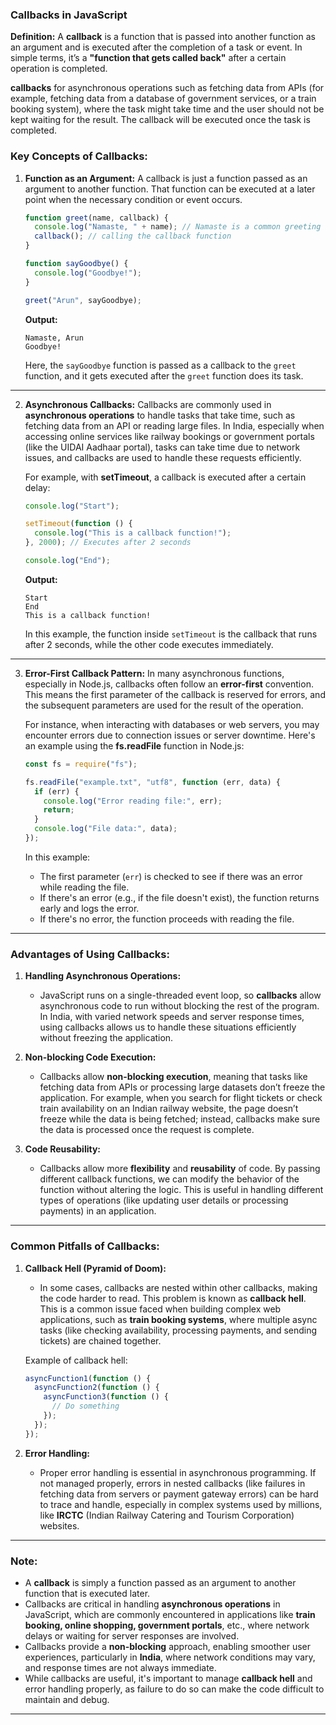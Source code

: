### **Callbacks in JavaScript**

**Definition:**
A **callback** is a function that is passed into another function as an argument and is executed after the completion of a task or event. In simple terms, it’s a **"function that gets called back"** after a certain operation is completed.

**callbacks** for asynchronous operations such as fetching data from APIs (for example, fetching data from a database of government services, or a train booking system), where the task might take time and the user should not be kept waiting for the result. The callback will be executed once the task is completed.

### **Key Concepts of Callbacks:**

1. **Function as an Argument:**
   A callback is just a function passed as an argument to another function. That function can be executed at a later point when the necessary condition or event occurs.

   ```javascript
   function greet(name, callback) {
     console.log("Namaste, " + name); // Namaste is a common greeting in India.
     callback(); // calling the callback function
   }

   function sayGoodbye() {
     console.log("Goodbye!");
   }

   greet("Arun", sayGoodbye);
   ```

   **Output:**

   ```
   Namaste, Arun
   Goodbye!
   ```

   Here, the `sayGoodbye` function is passed as a callback to the `greet` function, and it gets executed after the `greet` function does its task.

---

2. **Asynchronous Callbacks:**
   Callbacks are commonly used in **asynchronous operations** to handle tasks that take time, such as fetching data from an API or reading large files. In India, especially when accessing online services like railway bookings or government portals (like the UIDAI Aadhaar portal), tasks can take time due to network issues, and callbacks are used to handle these requests efficiently.

   For example, with **setTimeout**, a callback is executed after a certain delay:

   ```javascript
   console.log("Start");

   setTimeout(function () {
     console.log("This is a callback function!");
   }, 2000); // Executes after 2 seconds

   console.log("End");
   ```

   **Output:**

   ```
   Start
   End
   This is a callback function!
   ```

   In this example, the function inside `setTimeout` is the callback that runs after 2 seconds, while the other code executes immediately.

---

3. **Error-First Callback Pattern:**
   In many asynchronous functions, especially in Node.js, callbacks often follow an **error-first** convention. This means the first parameter of the callback is reserved for errors, and the subsequent parameters are used for the result of the operation.

   For instance, when interacting with databases or web servers, you may encounter errors due to connection issues or server downtime. Here's an example using the **fs.readFile** function in Node.js:

   ```javascript
   const fs = require("fs");

   fs.readFile("example.txt", "utf8", function (err, data) {
     if (err) {
       console.log("Error reading file:", err);
       return;
     }
     console.log("File data:", data);
   });
   ```

   In this example:

   - The first parameter (`err`) is checked to see if there was an error while reading the file.
   - If there's an error (e.g., if the file doesn't exist), the function returns early and logs the error.
   - If there's no error, the function proceeds with reading the file.

---

### **Advantages of Using Callbacks:**

1. **Handling Asynchronous Operations:**

   - JavaScript runs on a single-threaded event loop, so **callbacks** allow asynchronous code to run without blocking the rest of the program. In India, with varied network speeds and server response times, using callbacks allows us to handle these situations efficiently without freezing the application.

2. **Non-blocking Code Execution:**

   - Callbacks allow **non-blocking execution**, meaning that tasks like fetching data from APIs or processing large datasets don’t freeze the application. For example, when you search for flight tickets or check train availability on an Indian railway website, the page doesn’t freeze while the data is being fetched; instead, callbacks make sure the data is processed once the request is complete.

3. **Code Reusability:**
   - Callbacks allow more **flexibility** and **reusability** of code. By passing different callback functions, we can modify the behavior of the function without altering the logic. This is useful in handling different types of operations (like updating user details or processing payments) in an application.

---

### **Common Pitfalls of Callbacks:**

1. **Callback Hell (Pyramid of Doom):**

   - In some cases, callbacks are nested within other callbacks, making the code harder to read. This problem is known as **callback hell**. This is a common issue faced when building complex web applications, such as **train booking systems**, where multiple async tasks (like checking availability, processing payments, and sending tickets) are chained together.

   Example of callback hell:

   ```javascript
   asyncFunction1(function () {
     asyncFunction2(function () {
       asyncFunction3(function () {
         // Do something
       });
     });
   });
   ```

2. **Error Handling:**
   - Proper error handling is essential in asynchronous programming. If not managed properly, errors in nested callbacks (like failures in fetching data from servers or payment gateway errors) can be hard to trace and handle, especially in complex systems used by millions, like **IRCTC** (Indian Railway Catering and Tourism Corporation) websites.

---

### **Note:**

- A **callback** is simply a function passed as an argument to another function that is executed later.
- Callbacks are critical in handling **asynchronous operations** in JavaScript, which are commonly encountered in applications like **train booking, online shopping, government portals**, etc., where network delays or waiting for server responses are involved.
- Callbacks provide a **non-blocking** approach, enabling smoother user experiences, particularly in **India**, where network conditions may vary, and response times are not always immediate.
- While callbacks are useful, it's important to manage **callback hell** and error handling properly, as failure to do so can make the code difficult to maintain and debug.

---
